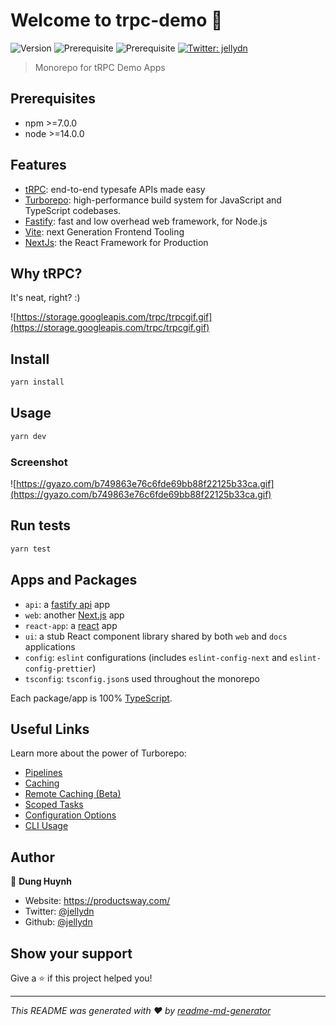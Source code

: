 # Welcome to trpc-demo 👋

![Version](https://img.shields.io/badge/version-0.0.1-blue.svg?cacheSeconds=2592000)
![Prerequisite](https://img.shields.io/badge/npm-%3E%3D7.0.0-blue.svg)
![Prerequisite](https://img.shields.io/badge/node-%3E%3D14.0.0-blue.svg)
[![Twitter: jellydn](https://img.shields.io/twitter/follow/jellydn.svg?style=social)](https://twitter.com/jellydn)

> Monorepo for tRPC Demo Apps

## Prerequisites

- npm >=7.0.0
- node >=14.0.0

## Features

- [tRPC](https://trpc.io/): end-to-end typesafe APIs made easy
- [Turborepo](https://turborepo.org/): high-performance build system for JavaScript and TypeScript codebases.
- [Fastify](https://www.fastify.io/): fast and low overhead web framework, for Node.js
- [Vite](https://vitejs.dev/): next Generation Frontend Tooling
- [NextJs](https://nextjs.org/): the React Framework for Production

## Why tRPC?

It's neat, right? :)

![https://storage.googleapis.com/trpc/trpcgif.gif](https://storage.googleapis.com/trpc/trpcgif.gif)

## Install

```sh
yarn install
```

## Usage

```sh
yarn dev
```

### Screenshot

![https://gyazo.com/b749863e76c6fde69bb88f22125b33ca.gif](https://gyazo.com/b749863e76c6fde69bb88f22125b33ca.gif)

## Run tests

```sh
yarn test
```

## Apps and Packages

- `api`: a [fastify api](https://github.com/jellydn/fastify-starter) app
- `web`: another [Next.js](https://nextjs.org) app
- `react-app`: a [react](https://github.com/jellydn/new-web-app) app
- `ui`: a stub React component library shared by both `web` and `docs` applications
- `config`: `eslint` configurations (includes `eslint-config-next` and `eslint-config-prettier`)
- `tsconfig`: `tsconfig.json`s used throughout the monorepo

Each package/app is 100% [TypeScript](https://www.typescriptlang.org/).

## Useful Links

Learn more about the power of Turborepo:

- [Pipelines](https://turborepo.org/docs/features/pipelines)
- [Caching](https://turborepo.org/docs/features/caching)
- [Remote Caching (Beta)](https://turborepo.org/docs/features/remote-caching)
- [Scoped Tasks](https://turborepo.org/docs/features/scopes)
- [Configuration Options](https://turborepo.org/docs/reference/configuration)
- [CLI Usage](https://turborepo.org/docs/reference/command-line-reference)

## Author

👤 **Dung Huynh**

- Website: https://productsway.com/
- Twitter: [@jellydn](https://twitter.com/jellydn)
- Github: [@jellydn](https://github.com/jellydn)

## Show your support

Give a ⭐️ if this project helped you!

---

_This README was generated with ❤️ by [readme-md-generator](https://github.com/kefranabg/readme-md-generator)_
